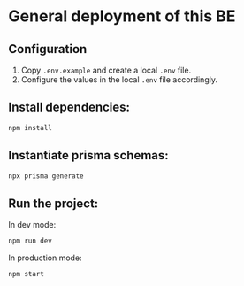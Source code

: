 # General deployment of this BE
## Configuration
1. Copy `.env.example` and create a local `.env` file.
2. Configure the values in the local `.env` file accordingly.

## Install dependencies:
```bash
npm install
```

## Instantiate prisma schemas:
```bash
npx prisma generate
```

## Run the project:
In dev mode:
```bash
npm run dev
```

In production mode:
```bash
npm start
```